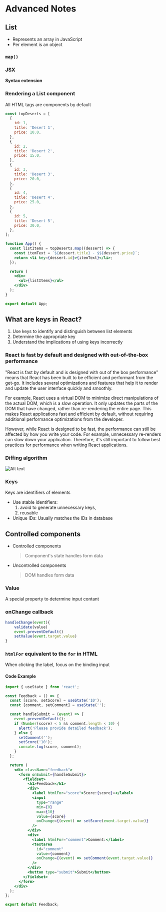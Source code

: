 # Advanced Notes

## List

- Represents an array in JavaScript
- Per element is an object

### `map()`

### JSX

**Syntax extension**

### Rendering a List component

All HTML tags are components by default

```jsx
const topDeserts = [
  {
    id: 1,
    title: 'Desert 1',
    price: 10.0,
  },
  {
    id: 2,
    title: 'Desert 2',
    price: 15.0,
  },
  {
    id: 3,
    title: 'Desert 3',
    price: 20.0,
  },
  {
    id: 4,
    title: 'Desert 4',
    price: 25.0,
  },
  {
    id: 5,
    title: 'Desert 5',
    price: 30.0,
  },
];

function App() {
  const listItems = topDeserts.map((dessert) => {
    const itemText = `${dessert.title} - $${dessert.price}`;
    return <li key={dessert.id}>{itemText}</li>;
  });

  return (
    <div>
      <ul>{listItems}</ul>
    </div>
  );
}

export default App;
```

## What are keys in React?

1. Use keys to identify and distinguish between list elements
2. Determine the appropriate key
3. Understand the implications of using keys incorrectly

### React is fast by default and designed with out-of-the-box performance

"React is fast by default and is designed with out of the box performance" means that React has been built to be efficient and performant from the get-go. It includes several optimizations and features that help it to render and update the user interface quickly and smoothly.

For example, React uses a virtual DOM to minimize direct manipulations of the actual DOM, which is a slow operation. It only updates the parts of the DOM that have changed, rather than re-rendering the entire page. This makes React applications fast and efficient by default, without requiring additional performance optimizations from the developer.

However, while React is designed to be fast, the performance can still be affected by how you write your code. For example, unnecessary re-renders can slow down your application. Therefore, it's still important to follow best practices for performance when writing React applications.

### Diffing algorithm

![Alt text](public/images/diffing_algorithm.png)

### Keys

Keys are identifiers of elements

- Use stable identifiers:
  1. avoid to generate unnecessary keys,
  2. reusable
- Unique IDs: Usually matches the IDs in database

## Controlled components

- Controlled components
  > Component's state handles form data
- Uncontrolled components
  > DOM handles form data

### Value

A special property to determine input contant

### onChange callback

```jsx
handleChange(event){
    validate(value)
    event.preventDefault()
    setValue(event.target.value)
}
```

### `htmlFor` equivalent to the `for` in HTML

When clicking the label, focus on the binding input

#### Code Example

```jsx
import { useState } from 'react';

const Feedback = () => {
  const [score, setScore] = useState('10');
  const [comment, setComment] = useState('');

  const handleSubmit = (event) => {
    event.preventDefault();
    if (Number(score) < 5 && comment.length < 10) {
      alert('Please provide detailed feedback');
    } else {
      setComment('');
      setScore('10');
      console.log(score, comment);
    }
  };

  return (
    <div className="feedback">
      <form onSubmit={handleSubmit}>
        <fieldset>
          <h1>Feedback</h1>
          <div>
            <label htmlFor="score">Score:{score}⭐️</label>
            <input
              type="range"
              min={0}
              max={10}
              value={score}
              onChange={(event) => setScore(event.target.value)}
            />
          </div>
          <div>
            <label htmlFor="comment">Comment:</label>
            <textarea
              id="comment"
              value={comment}
              onChange={(event) => setComment(event.target.value)}
            />
          </div>
          <button type="submit">Submit</button>
        </fieldset>
      </form>
    </div>
  );
};

export default Feedback;
```
